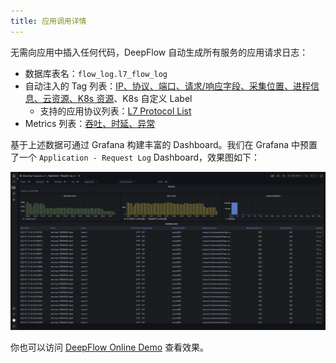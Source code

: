 ```yaml
---
title: 应用调用详情
---
```


无需向应用中插入任何代码，DeepFlow 自动生成所有服务的应用请求日志：
- 数据库表名：`flow_log.l7_flow_log`
- 自动注入的 Tag 列表：[IP、协议、端口、请求/响应字段、采集位置、进程信息、云资源、K8s 资源](https://github.com/deepflowys/deepflow/blob/main/server/querier/db_descriptions/clickhouse/tag/flow_log/l7_flow_log)、K8s 自定义 Label
  - 支持的应用协议列表：[L7 Protocol List](https://github.com/deepflowys/deepflow/blob/main/server/querier/db_descriptions/clickhouse/tag/enum/l7_protocol)
- Metrics 列表：[吞吐、时延、异常](https://github.com/deepflowys/deepflow/blob/main/server/querier/db_descriptions/clickhouse/metrics/flow_log/l7_flow_log)

基于上述数据可通过 Grafana 构建丰富的 Dashboard。我们在 Grafana 中预置了一个 `Application - Request Log` Dashboard，效果图如下：

![Application Request Log](./imgs/application-request-log.png)

你也可以访问 [DeepFlow Online Demo](https://demo.deepflow.yunshan.net/d/JimNq_67z/application-request-log?from=deepflow-doc) 查看效果。
